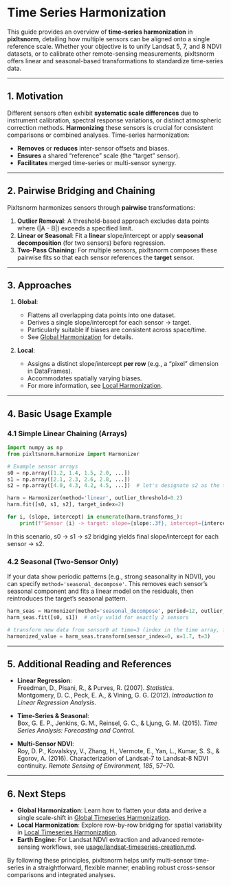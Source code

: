 # Time Series Harmonization

This guide provides an overview of **time-series harmonization** in **pixltsnorm**, detailing how multiple sensors can be aligned onto a single reference scale. Whether your objective is to unify Landsat 5, 7, and 8 NDVI datasets, or to calibrate other remote-sensing measurements, pixltsnorm offers linear and seasonal-based transformations to standardize time-series data.

---

## 1. Motivation

Different sensors often exhibit **systematic scale differences** due to instrument calibration, spectral response variations, or distinct atmospheric correction methods. **Harmonizing** these sensors is crucial for consistent comparisons or combined analyses. Time-series harmonization:

- **Removes** or **reduces** inter-sensor offsets and biases.
- **Ensures** a shared “reference” scale (the “target” sensor).
- **Facilitates** merged time-series or multi-sensor synergy.

---

## 2. Pairwise Bridging and Chaining

Pixltsnorm harmonizes sensors through **pairwise** transformations:

1. **Outlier Removal**: A threshold-based approach excludes data points where \(|A - B|\) exceeds a specified limit.  
2. **Linear or Seasonal**: Fit a **linear** slope/intercept or apply **seasonal decomposition** (for two sensors) before regression.  
3. **Two-Pass Chaining**: For multiple sensors, pixltsnorm composes these pairwise fits so that each sensor references the **target** sensor.

---

## 3. Approaches

1. **Global**:  
   - Flattens all overlapping data points into one dataset.  
   - Derives a single slope/intercept for each sensor → target.  
   - Particularly suitable if biases are consistent across space/time.  
   - See [Global Harmonization](./timeseries-harmonization-global.md) for details.

2. **Local**:  
   - Assigns a distinct slope/intercept **per row** (e.g., a “pixel” dimension in DataFrames).  
   - Accommodates spatially varying biases.  
   - For more information, see [Local Harmonization](./timeseries-harmonization-local.md).

---

## 4. Basic Usage Example

### 4.1 Simple Linear Chaining (Arrays)

```python
import numpy as np
from pixltsnorm.harmonize import Harmonizer

# Example sensor arrays
s0 = np.array([1.2, 1.4, 1.5, 2.0, ...])
s1 = np.array([2.1, 2.3, 2.6, 2.8, ...])
s2 = np.array([4.0, 4.3, 4.2, 4.5, ...])  # let's designate s2 as the target

harm = Harmonizer(method='linear', outlier_threshold=0.2)
harm.fit([s0, s1, s2], target_index=2)

for i, (slope, intercept) in enumerate(harm.transforms_):
    print(f"Sensor {i} -> target: slope={slope:.3f}, intercept={intercept:.3f}")
```

In this scenario, s0 → s1 → s2 bridging yields final slope/intercept for each sensor → s2.

### 4.2 Seasonal (Two-Sensor Only)

If your data show periodic patterns (e.g., strong seasonality in NDVI), you can specify `method='seasonal_decompose'`. This removes each sensor’s seasonal component and fits a linear model on the residuals, then reintroduces the target’s seasonal pattern.

```python
harm_seas = Harmonizer(method='seasonal_decompose', period=12, outlier_threshold=0.1)
harm_seas.fit([s0, s1])  # only valid for exactly 2 sensors

# transform new data from sensor0 at time=3 (index in the time array, for instance)
harmonized_value = harm_seas.transform(sensor_index=0, x=1.7, t=3)
```

---

## 5. Additional Reading and References

- **Linear Regression**:  
  Freedman, D., Pisani, R., & Purves, R. (2007). *Statistics*.  
  Montgomery, D. C., Peck, E. A., & Vining, G. G. (2012). *Introduction to Linear Regression Analysis*.

- **Time-Series & Seasonal**:  
  Box, G. E. P., Jenkins, G. M., Reinsel, G. C., & Ljung, G. M. (2015). *Time Series Analysis: Forecasting and Control*.

- **Multi-Sensor NDVI**:  
  Roy, D. P., Kovalskyy, V., Zhang, H., Vermote, E., Yan, L., Kumar, S. S., & Egorov, A. (2016). Characterization of Landsat-7 to Landsat-8 NDVI continuity. *Remote Sensing of Environment, 185*, 57–70.

---

## 6. Next Steps

- **Global Harmonization**: Learn how to flatten your data and derive a single scale-shift in [Global Timeseries Harmonization](./timeseries-harmonization-global.md).  
- **Local Harmonization**: Explore row-by-row bridging for spatial variability in [Local Timeseries Harmonization](./timeseries-harmonization-local.md).  
- **Earth Engine**: For Landsat NDVI extraction and advanced remote-sensing workflows, see [usage/landsat-timeseries-creation.md](./landsat-timeseries-creation.md).

By following these principles, pixltsnorm helps unify multi-sensor time-series in a straightforward, flexible manner, enabling robust cross-sensor comparisons and integrated analyses.
